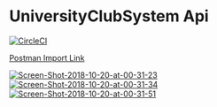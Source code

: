 # UniversityClubSystem Api

[![CircleCI](https://circleci.com/gh/UniversityClubSystem/ClubSystem.svg?style=svg)](https://circleci.com/gh/UniversityClubSystem/ClubSystem)

[Postman Import Link](https://www.getpostman.com/collections/1ee260fb9d8f0eeca1d9)

<a href="https://ibb.co/foCzd0"><img src="https://preview.ibb.co/gMnXy0/Screen-Shot-2018-10-20-at-00-31-23.png" alt="Screen-Shot-2018-10-20-at-00-31-23" border="0"></a>
<a href="https://ibb.co/j8yY5f"><img src="https://preview.ibb.co/jkqfkf/Screen-Shot-2018-10-20-at-00-31-34.png" alt="Screen-Shot-2018-10-20-at-00-31-34" border="0"></a>
<a href="https://ibb.co/j4b35f"><img src="https://preview.ibb.co/bTMEBL/Screen-Shot-2018-10-20-at-00-31-51.png" alt="Screen-Shot-2018-10-20-at-00-31-51" border="0"></a><br />
